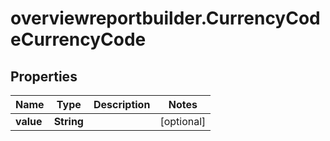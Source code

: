 # overviewreportbuilder.CurrencyCodeCurrencyCode

## Properties

Name | Type | Description | Notes
------------ | ------------- | ------------- | -------------
**value** | **String** |  | [optional] 


